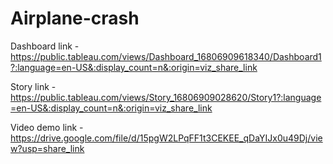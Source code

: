 # Airplane-crash


Dashboard link  - https://public.tableau.com/views/Dashboard_16806909618340/Dashboard1?:language=en-US&:display_count=n&:origin=viz_share_link

Story link - https://public.tableau.com/views/Story_16806909028620/Story1?:language=en-US&:display_count=n&:origin=viz_share_link

Video demo link - https://drive.google.com/file/d/15pgW2LPqFF1t3CEKEE_qDaYIJx0u49Dj/view?usp=share_link
